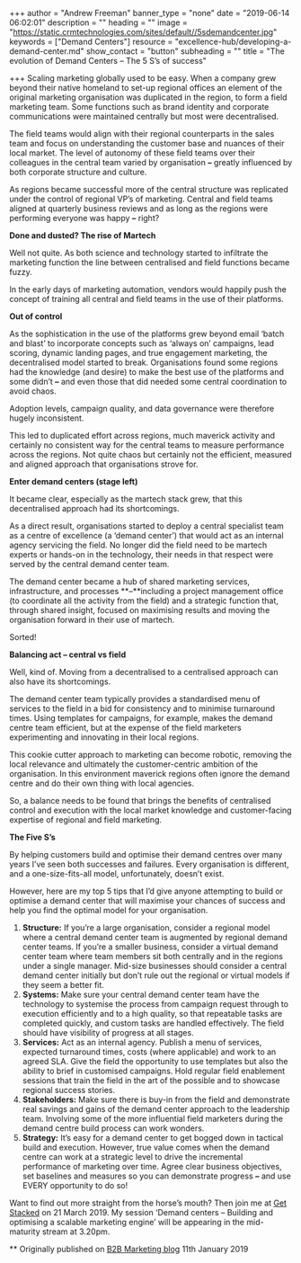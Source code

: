 +++
author = "Andrew Freeman"
banner_type = "none"
date = "2019-06-14 06:02:01"
description = ""
heading = ""
image = "https://static.crmtechnologies.com/sites/default//5sdemandcenter.jpg"
keywords = ["Demand Centers"]
resource = "excellence-hub/developing-a-demand-center.md"
show_contact = "button"
subheading = ""
title = "The evolution of Demand Centers – The 5 S’s of success"

+++
Scaling marketing globally used to be easy. When a company grew beyond their native homeland to set-up regional offices an element of the original marketing organisation was duplicated in the region, to form a field marketing team. Some functions such as brand identity and corporate communications were maintained centrally but most were decentralised.

The field teams would align with their regional counterparts in the sales team and focus on understanding the customer base and nuances of their local market. The level of autonomy of these field teams over their colleagues in the central team varied by organisation **–** greatly influenced by both corporate structure and culture.

As regions became successful more of the central structure was replicated under the control of regional VP’s of marketing. Central and field teams aligned at quarterly business reviews and as long as the regions were performing everyone was happy **–** right?

**Done and dusted? The rise of Martech**

Well not quite. As both science and technology started to infiltrate the marketing function the line between centralised and field functions became fuzzy.

In the early days of marketing automation, vendors would happily push the concept of training all central and field teams in the use of their platforms.

**Out of control**

As the sophistication in the use of the platforms grew beyond email ‘batch and blast’ to incorporate concepts such as ‘always on’ campaigns, lead scoring, dynamic landing pages, and true engagement marketing, the decentralised model started to break. Organisations found some regions had the knowledge (and desire) to make the best use of the platforms and some didn’t **–** and even those that did needed some central coordination to avoid chaos.

Adoption levels, campaign quality, and data governance were therefore hugely inconsistent.

This led to duplicated effort across regions, much maverick activity and certainly no consistent way for the central teams to measure performance across the regions. Not quite chaos but certainly not the efficient, measured and aligned approach that organisations strove for.

**Enter demand centers (stage left)**

It became clear, especially as the martech stack grew, that this decentralised approach had its shortcomings.

As a direct result, organisations started to deploy a central specialist team as a centre of excellence (a ‘demand center’) that would act as an internal agency servicing the field. No longer did the field need to be martech experts or hands-on in the technology, their needs in that respect were served by the central demand center team.

The demand center became a hub of shared marketing services, infrastructure, and processes **–**including a project management office (to coordinate all the activity from the field) and a strategic function that, through shared insight, focused on maximising results and moving the organisation forward in their use of martech.

Sorted!

**Balancing act – central vs field**

Well, kind of. Moving from a decentralised to a centralised approach can also have its shortcomings.

The demand center team typically provides a standardised menu of services to the field in a bid for consistency and to minimise turnaround times. Using templates for campaigns, for example, makes the demand centre team efficient, but at the expense of the field marketers experimenting and innovating in their local regions.

This cookie cutter approach to marketing can become robotic, removing the local relevance and ultimately the customer-centric ambition of the organisation. In this environment maverick regions often ignore the demand centre and do their own thing with local agencies.

So, a balance needs to be found that brings the benefits of centralised control and execution with the local market knowledge and customer-facing expertise of regional and field marketing.

**The Five S’s**

By helping customers build and optimise their demand centres over many years I’ve seen both successes and failures. Every organisation is different, and a one-size-fits-all model, unfortunately, doesn’t exist.

However, here are my top 5 tips that I’d give anyone attempting to build or optimise a demand center that will maximise your chances of success and help you find the optimal model for your organisation.

1. **Structure:** If you’re a large organisation, consider a regional model where a central demand center team is augmented by regional demand center teams. If you’re a smaller business, consider a virtual demand center team where team members sit both centrally and in the regions under a single manager. Mid-size businesses should consider a central demand center initially but don’t rule out the regional or virtual models if they seem a better fit.
2. **Systems:** Make sure your central demand center team have the technology to systemise the process from campaign request through to execution efficiently and to a high quality, so that repeatable tasks are completed quickly, and custom tasks are handled effectively. The field should have visibility of progress at all stages.
3. **Services:** Act as an internal agency. Publish a menu of services, expected turnaround times, costs (where applicable) and work to an agreed SLA. Give the field the opportunity to use templates but also the ability to brief in customised campaigns. Hold regular field enablement sessions that train the field in the art of the possible and to showcase regional success stories.
4. **Stakeholders:** Make sure there is buy-in from the field and demonstrate real savings and gains of the demand center approach to the leadership team. Involving some of the more influential field marketers during the demand centre build process can work wonders.
5. **Strategy:** It’s easy for a demand center to get bogged down in tactical build and execution. However, true value comes when the demand centre can work at a strategic level to drive the incremental performance of marketing over time. Agree clear business objectives, set baselines and measures so you can demonstrate progress **–** and use EVERY opportunity to do so!

Want to find out more straight from the horse’s mouth? Then join me at [Get Stacked](http://b2bmarketing.get-stacked.net/) on 21 March 2019. My session ‘Demand centers – Building and optimising a scalable marketing engine’ will be appearing in the mid-maturity stream at 3.20pm.

\** Originally published on [B2B Marketing blog](http://b2bmarketing.get-stacked.net/blog/evolution-demand-centres-5-ss-success/) 11th January 2019
